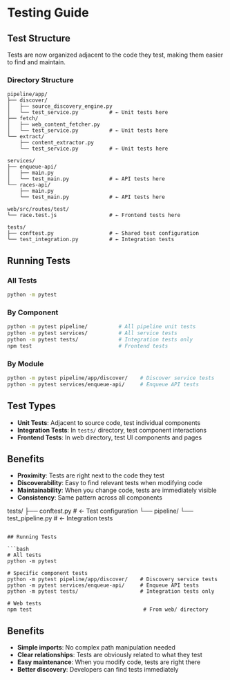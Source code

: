 # Testing Guide

## Test Structure

Tests are now organized adjacent to the code they test, making them easier to find and maintain.

### Directory Structure
```
pipeline/app/
├── discover/
│   ├── source_discovery_engine.py
│   └── test_service.py          # ← Unit tests here
├── fetch/
│   ├── web_content_fetcher.py
│   └── test_service.py          # ← Unit tests here
└── extract/
    ├── content_extractor.py
    └── test_service.py          # ← Unit tests here

services/
├── enqueue-api/
│   ├── main.py
│   └── test_main.py             # ← API tests here
└── races-api/
    ├── main.py
    └── test_main.py             # ← API tests here

web/src/routes/test/
└── race.test.js                 # ← Frontend tests here

tests/
├── conftest.py                  # ← Shared test configuration
└── test_integration.py          # ← Integration tests
```

## Running Tests

### All Tests
```bash
python -m pytest
```

### By Component
```bash
python -m pytest pipeline/          # All pipeline unit tests
python -m pytest services/          # All service tests
python -m pytest tests/             # Integration tests only
npm test                            # Frontend tests
```

### By Module
```bash
python -m pytest pipeline/app/discover/    # Discover service tests
python -m pytest services/enqueue-api/     # Enqueue API tests
```

## Test Types

- **Unit Tests**: Adjacent to source code, test individual components
- **Integration Tests**: In `tests/` directory, test component interactions
- **Frontend Tests**: In web directory, test UI components and pages

## Benefits

- **Proximity**: Tests are right next to the code they test
- **Discoverability**: Easy to find relevant tests when modifying code
- **Maintainability**: When you change code, tests are immediately visible
- **Consistency**: Same pattern across all components

tests/
├── conftest.py                      # ← Test configuration
└── pipeline/
    └── test_pipeline.py             # ← Integration tests
```

## Running Tests

```bash
# All tests
python -m pytest

# Specific component tests
python -m pytest pipeline/app/discover/    # Discovery service tests
python -m pytest services/enqueue-api/     # Enqueue API tests
python -m pytest tests/                    # Integration tests only

# Web tests
npm test                                    # From web/ directory
```

## Benefits

- **Simple imports**: No complex path manipulation needed
- **Clear relationships**: Tests are obviously related to what they test
- **Easy maintenance**: When you modify code, tests are right there
- **Better discovery**: Developers can find tests immediately
